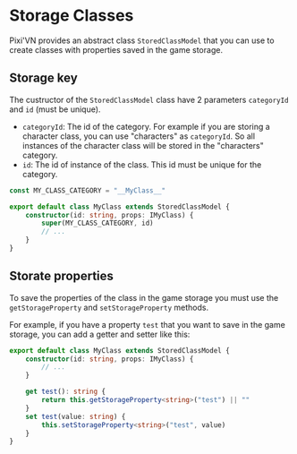# Storage Classes

Pixi'VN provides an abstract class `StoredClassModel` that you can use to create classes with properties saved in the game storage.

## Storage key

The custructor of the `StoredClassModel` class have 2 parameters `categoryId` and `id` (must be unique).

* `categoryId`: The id of the category. For example if you are storing a character class, you can use "characters" as `categoryId`. So all instances of the character class will be stored in the "characters" category.
* `id`: The id of instance of the class. This id must be unique for the category.

```typescript
const MY_CLASS_CATEGORY = "__MyClass__"

export default class MyClass extends StoredClassModel {
    constructor(id: string, props: IMyClass) {
        super(MY_CLASS_CATEGORY, id)
        // ...
    }
}
```

## Storate properties

To save the properties of the class in the game storage you must use the `getStorageProperty` and `setStorageProperty` methods.

For example, if you have a property `test` that you want to save in the game storage, you can add a getter and setter like this:

```typescript
export default class MyClass extends StoredClassModel {
    constructor(id: string, props: IMyClass) {
        // ...
    }

    get test(): string {
        return this.getStorageProperty<string>("test") || ""
    }
    set test(value: string) {
        this.setStorageProperty<string>("test", value)
    }
}
```
